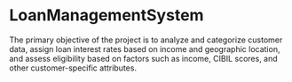# LoanManagementSystem
The primary objective of the project is to analyze and categorize customer data, assign loan interest rates based on income and geographic location, and assess eligibility based on factors such as income, CIBIL scores, and other customer-specific attributes.
